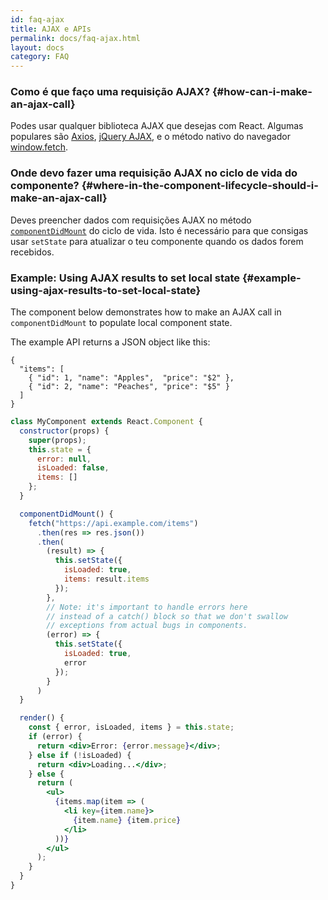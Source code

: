 ```yaml
---
id: faq-ajax
title: AJAX e APIs
permalink: docs/faq-ajax.html
layout: docs
category: FAQ
---
```


### Como é que faço uma requisição AJAX? {#how-can-i-make-an-ajax-call}

Podes usar qualquer biblioteca AJAX que desejas com React. Algumas populares são [Axios](https://github.com/axios/axios), [jQuery AJAX](https://api.jquery.com/jQuery.ajax/), e o método nativo do navegador [window.fetch](https://developer.mozilla.org/en-US/docs/Web/API/Fetch_API).

### Onde devo fazer uma requisição AJAX no ciclo de vida do componente? {#where-in-the-component-lifecycle-should-i-make-an-ajax-call}

Deves preencher dados com requisições AJAX no método [`componentDidMount`](/docs/react-component.html#mounting) do ciclo de vida. Isto é necessário para que consigas usar `setState` para atualizar o teu componente quando os dados forem recebidos.

### Example: Using AJAX results to set local state {#example-using-ajax-results-to-set-local-state}

The component below demonstrates how to make an AJAX call in `componentDidMount` to populate local component state. 

The example API returns a JSON object like this:

```
{
  "items": [
    { "id": 1, "name": "Apples",  "price": "$2" },
    { "id": 2, "name": "Peaches", "price": "$5" }
  ] 
}
```

```jsx
class MyComponent extends React.Component {
  constructor(props) {
    super(props);
    this.state = {
      error: null,
      isLoaded: false,
      items: []
    };
  }

  componentDidMount() {
    fetch("https://api.example.com/items")
      .then(res => res.json())
      .then(
        (result) => {
          this.setState({
            isLoaded: true,
            items: result.items
          });
        },
        // Note: it's important to handle errors here
        // instead of a catch() block so that we don't swallow
        // exceptions from actual bugs in components.
        (error) => {
          this.setState({
            isLoaded: true,
            error
          });
        }
      )
  }

  render() {
    const { error, isLoaded, items } = this.state;
    if (error) {
      return <div>Error: {error.message}</div>;
    } else if (!isLoaded) {
      return <div>Loading...</div>;
    } else {
      return (
        <ul>
          {items.map(item => (
            <li key={item.name}>
              {item.name} {item.price}
            </li>
          ))}
        </ul>
      );
    }
  }
}
```
